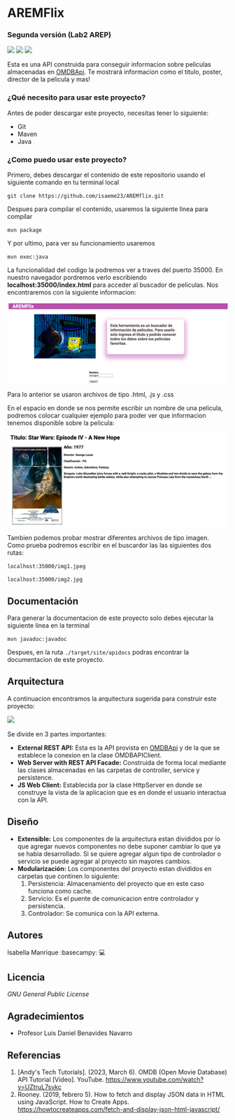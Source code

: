 # AREMFlix
### Segunda versión (Lab2 AREP)
![](https://img.shields.io/badge/tested%20with-junit-green) ![](https://img.shields.io/badge/using-maven-lightblue
) ![](https://img.shields.io/badge/status-extensible-lightgreen
)

Esta es una API construida para conseguir informacion sobre peliculas almacenadas en [OMDBApi](https://www.omdbapi.com/).
Te mostrará informacion como el titulo, poster, director de la pelicula y mas!

### ¿Qué necesito para usar este proyecto?
Antes de poder descargar este proyecto, necesitas tener lo siguiente:

- Git
- Maven
- Java

### ¿Como puedo usar este proyecto?
Primero, debes descargar el contenido de este repositorio usando el siguiente comando en tu terminal local
``` 
git clone https://github.com/isaeme23/AREMflix.git
```
Despues para compilar el contenido, usaremos la siguiente linea para compilar
``` 
mvn package
``` 
Y por ultimo, para ver su funcionamiento usaremos
``` 
mvn exec:java
``` 
La funcionalidad del codigo la podremos ver a traves del puerto 35000. En nuestro navegador pordremos verlo escribiendo
**localhost:35000/index.html** para acceder al buscador de peliculas. Nos encontraremos con la siguiente informacion:

![](/img/img1.png)

Para lo anterior se usaron archivos de tipo .html, .js y .css

En el espacio en donde se nos permite escribir un nombre de una pelicula, podremos colocar cualquier ejemplo para poder
ver que informacion tenemos disponible sobre la pelicula:

![](/img/img2.png)

Tambien podemos probar mostrar diferentes archivos de tipo imagen. Como prueba podremos escribir en el buscardor las
las siguientes dos rutas:

``` 
localhost:35000/img1.jpeg
```

``` 
localhost:35000/img2.jpg
```

## Documentación
Para generar la documentacion de este proyecto solo debes ejecutar la siguiente linea en la terminal
``` 
mvn javadoc:javadoc
```
Despues, en la ruta ```./target/site/apidocs``` podras encontrar la documentacion de este proyecto.

## Arquitectura
A continuacion encontramos la arquitectura sugerida para construir este proyecto:

![](/img/arquitectura.png)

Se divide en 3 partes importantes:

- **External REST API:** Esta es la API provista en [OMDBApi](https://www.omdbapi.com/) y de la que se establece la
conexion en la clase OMDBAPIClient.
- **Web Server with REST API Facade:** Construida de forma local mediante las clases almacenadas en las carpetas de
controller, service y persistence.
- **JS Web Client:** Establecida por la clase HttpServer en donde se construye la vista de la aplicacion que es en donde
el usuario interactua con la API.

## Diseño
- **Extensible:** Los componentes de la arquitectura estan divididos por lo que agregar nuevos componentes no debe
suponer cambiar lo que ya se habia desarrollado. Si se quiere agregar algun tipo de controlador o servicio se puede agregar
al proyecto sin mayores cambios.
- **Modularización:** Los componentes del proyecto estan divididos en carpetas que continen lo siguiente:
  1. Persistencia: Almacenamiento del proyecto que en este caso funciona como cache.
  2. Servicio: Es el puente de comunicacion entre controlador y persistencia.
  3. Controlador: Se comunica con la API externa.


## Autores
Isabella Manrique :basecampy: :computer:

## Licencia
*GNU General Public License*

## Agradecimientos
- Profesor Luis Daniel Benavides Navarro

## Referencias

1. [Andy's Tech Tutorials]. (2023, March 6). OMDB (Open Movie Database) API Tutorial [Video]. YouTube. https://www.youtube.com/watch?v=UZtruL7svkc
2. Rooney. (2019, febrero 5). How to fetch and display JSON data in HTML using JavaScript. How to Create Apps. https://howtocreateapps.com/fetch-and-display-json-html-javascript/